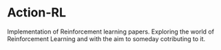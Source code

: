 # Action-RL
Implementation of Reinforcement learning papers. Exploring the world of Reinforcement Learning and with the aim to someday cotributing to it.
